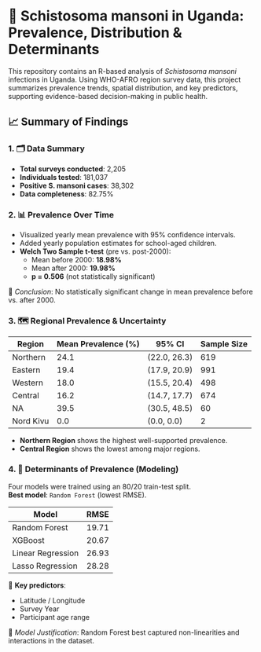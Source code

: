 # 🧪 Schistosoma mansoni in Uganda: Prevalence, Distribution & Determinants

This repository contains an R-based analysis of *Schistosoma mansoni* infections in Uganda. Using WHO-AFRO region survey data, this project summarizes prevalence trends, spatial distribution, and key predictors, supporting evidence-based decision-making in public health.

## 📈 Summary of Findings

### 1. 🗂️ Data Summary
- **Total surveys conducted**: 2,205  
- **Individuals tested**: 181,037  
- **Positive S. mansoni cases**: 38,302  
- **Data completeness**: 82.75%

### 2. 📊 Prevalence Over Time
- Visualized yearly mean prevalence with 95% confidence intervals.
- Added yearly population estimates for school-aged children.
- **Welch Two Sample t-test** (pre vs. post-2000):
  - Mean before 2000: **18.98%**
  - Mean after 2000: **19.98%**
  - **p = 0.506** (not statistically significant)

📌 *Conclusion*: No statistically significant change in mean prevalence before vs. after 2000.

### 3. 🗺️ Regional Prevalence & Uncertainty

| Region      | Mean Prevalence (%) | 95% CI           | Sample Size |
|-------------|---------------------|------------------|-------------|
| Northern    | 24.1                | (22.0, 26.3)     | 619         |
| Eastern     | 19.4                | (17.9, 20.9)     | 991         |
| Western     | 18.0                | (15.5, 20.4)     | 498         |
| Central     | 16.2                | (14.7, 17.7)     | 674         |
| NA          | 39.5                | (30.5, 48.5)     | 60          |
| Nord Kivu   | 0.0                 | (0.0, 0.0)       | 2           |

- **Northern Region** shows the highest well-supported prevalence.
- **Central Region** shows the lowest among major regions.

### 4. 🤖 Determinants of Prevalence (Modeling)
Four models were trained using an 80/20 train-test split.  
**Best model**: `Random Forest` (lowest RMSE).

| Model             | RMSE   |
|------------------|--------|
| Random Forest     | 19.71  |
| XGBoost           | 20.67  |
| Linear Regression | 26.93  |
| Lasso Regression  | 28.28  |

🔑 **Key predictors**:
- Latitude / Longitude  
- Survey Year  
- Participant age range

📌 *Model Justification*: Random Forest best captured non-linearities and interactions in the dataset.


